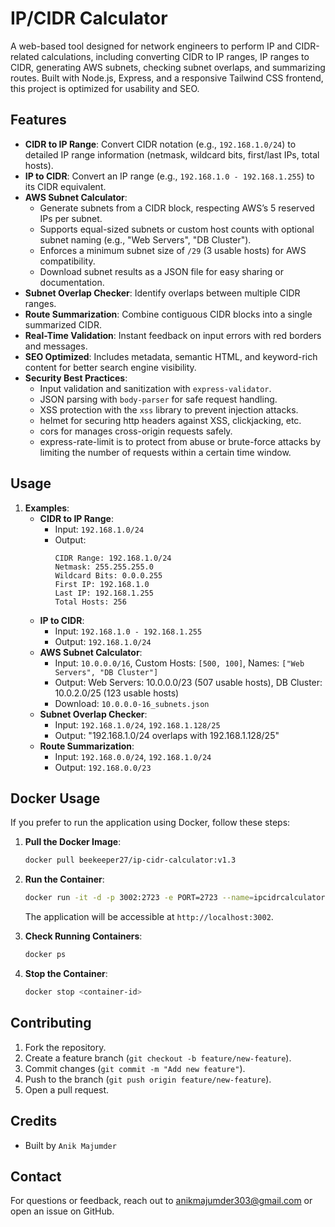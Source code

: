 # IP/CIDR Calculator

A web-based tool designed for network engineers to perform IP and CIDR-related calculations, including converting CIDR to IP ranges, IP ranges to CIDR, generating AWS subnets, checking subnet overlaps, and summarizing routes. Built with Node.js, Express, and a responsive Tailwind CSS frontend, this project is optimized for usability and SEO.

## Features

- **CIDR to IP Range**: Convert CIDR notation (e.g., `192.168.1.0/24`) to detailed IP range information (netmask, wildcard bits, first/last IPs, total hosts).
- **IP to CIDR**: Convert an IP range (e.g., `192.168.1.0 - 192.168.1.255`) to its CIDR equivalent.
- **AWS Subnet Calculator**:  
  - Generate subnets from a CIDR block, respecting AWS’s 5 reserved IPs per subnet.
  - Supports equal-sized subnets or custom host counts with optional subnet naming (e.g., "Web Servers", "DB Cluster").
  - Enforces a minimum subnet size of `/29` (3 usable hosts) for AWS compatibility.
  - Download subnet results as a JSON file for easy sharing or documentation.
- **Subnet Overlap Checker**: Identify overlaps between multiple CIDR ranges.
- **Route Summarization**: Combine contiguous CIDR blocks into a single summarized CIDR.
- **Real-Time Validation**: Instant feedback on input errors with red borders and messages.
- **SEO Optimized**: Includes metadata, semantic HTML, and keyword-rich content for better search engine visibility.
- **Security Best Practices**:
  - Input validation and sanitization with `express-validator`.
  - JSON parsing with `body-parser` for safe request handling.
  - XSS protection with the `xss` library to prevent injection attacks.
  - helmet for securing http headers against XSS, clickjacking, etc.
  - cors for manages cross-origin requests safely.
  - express-rate-limit is to protect from abuse or brute-force attacks by limiting the number of requests within a certain time window.

## Usage

1. **Examples**:
   - **CIDR to IP Range**:
     - Input: `192.168.1.0/24`
     - Output: 
       ```
       CIDR Range: 192.168.1.0/24
       Netmask: 255.255.255.0
       Wildcard Bits: 0.0.0.255
       First IP: 192.168.1.0
       Last IP: 192.168.1.255
       Total Hosts: 256
       ```
   - **IP to CIDR**:
     - Input: `192.168.1.0 - 192.168.1.255`
     - Output: `192.168.1.0/24`
   - **AWS Subnet Calculator**:
     - Input: `10.0.0.0/16`, Custom Hosts: `[500, 100]`, Names: `["Web Servers", "DB Cluster"]`
     - Output: Web Servers: 10.0.0.0/23 (507 usable hosts), DB Cluster: 10.0.2.0/25 (123 usable hosts)
     - Download: `10.0.0.0-16_subnets.json`
   - **Subnet Overlap Checker**:
     - Input: `192.168.1.0/24`, `192.168.1.128/25`
     - Output: "192.168.1.0/24 overlaps with 192.168.1.128/25"
   - **Route Summarization**:
     - Input: `192.168.0.0/24`, `192.168.1.0/24`
     - Output: `192.168.0.0/23`

## Docker Usage

If you prefer to run the application using Docker, follow these steps:

1. **Pull the Docker Image**:
   ```bash
   docker pull beekeeper27/ip-cidr-calculator:v1.3
   ```

2. **Run the Container**:
   ```bash
   docker run -it -d -p 3002:2723 -e PORT=2723 --name=ipcidrcalculator beekeeper27/ip-cidr-calculator:v1.3
   ```
   The application will be accessible at `http://localhost:3002`.

3. **Check Running Containers**:
   ```bash
   docker ps
   ```

4. **Stop the Container**:
   ```bash
   docker stop <container-id>
   ```

## Contributing

1. Fork the repository.
2. Create a feature branch (`git checkout -b feature/new-feature`).
3. Commit changes (`git commit -m "Add new feature"`).
4. Push to the branch (`git push origin feature/new-feature`).
5. Open a pull request.

## Credits

- Built by `Anik Majumder`

## Contact

For questions or feedback, reach out to anikmajumder303@gmail.com or open an issue on GitHub.
